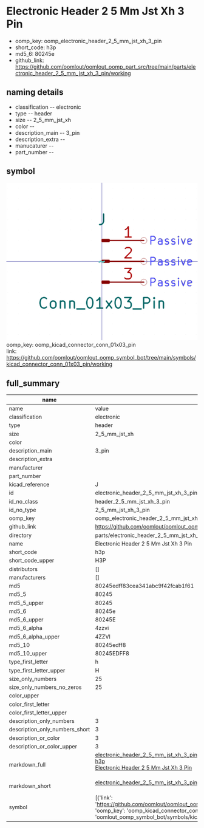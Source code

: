 # Electronic Header 2 5 Mm Jst Xh 3 Pin

  
* oomp_key: oomp_electronic_header_2_5_mm_jst_xh_3_pin 
* short_code: h3p
* md5_6: 80245e  
* github_link: https://github.com/oomlout/oomlout_oomp_part_src/tree/main/parts/electronic_header_2_5_mm_jst_xh_3_pin/working  
## naming details
* classification -- electronic
* type -- header
* size -- 2_5_mm_jst_xh
* color -- 
* description_main -- 3_pin
* description_extra -- 
* manucaturer -- 
* part_number -- 



## symbol

![](symbol/0/working/working_600.png)  
oomp_key: oomp_kicad_connector_conn_01x03_pin  
link: https://github.com/oomlout/oomlout_oomp_symbol_bot/tree/main/symbols/kicad_connector_conn_01x03_pin/working  


## full_summary
| name | value | 
| --- | --- | 
| name | value | 
| classification | electronic | 
| type | header | 
| size | 2_5_mm_jst_xh | 
| color |  | 
| description_main | 3_pin | 
| description_extra |  | 
| manufacturer |  | 
| part_number |  | 
| kicad_reference | J | 
| id | electronic_header_2_5_mm_jst_xh_3_pin | 
| id_no_class | header_2_5_mm_jst_xh_3_pin | 
| id_no_type | 2_5_mm_jst_xh_3_pin | 
| oomp_key | oomp_electronic_header_2_5_mm_jst_xh_3_pin | 
| github_link | https://github.com/oomlout/oomlout_oomp_part_src/tree/main/parts/electronic_header_2_5_mm_jst_xh_3_pin/working | 
| directory | parts/electronic_header_2_5_mm_jst_xh_3_pin | 
| name | Electronic Header 2 5 Mm Jst Xh 3 Pin | 
| short_code | h3p | 
| short_code_upper | H3P | 
| distributors | [] | 
| manufacturers | [] | 
| md5 | 80245edff83cea341abc9f42fcab1f61 | 
| md5_5 | 80245 | 
| md5_5_upper | 80245 | 
| md5_6 | 80245e | 
| md5_6_upper | 80245E | 
| md5_6_alpha | 4zzvi | 
| md5_6_alpha_upper | 4ZZVI | 
| md5_10 | 80245edff8 | 
| md5_10_upper | 80245EDFF8 | 
| type_first_letter | h | 
| type_first_letter_upper | H | 
| size_only_numbers | 25 | 
| size_only_numbers_no_zeros | 25 | 
| color_upper |  | 
| color_first_letter |  | 
| color_first_letter_upper |  | 
| description_only_numbers | 3 | 
| description_only_numbers_short | 3 | 
| description_or_color | 3 | 
| description_or_color_upper | 3 | 
| markdown_full | [electronic_header_2_5_mm_jst_xh_3_pin](https://github.com/oomlout/oomlout_oomp_part_src/tree/main/parts/electronic_header_2_5_mm_jst_xh_3_pin/working)<br>[h3p](https://github.com/oomlout/oomlout_oomp_part_src/tree/main/parts/electronic_header_2_5_mm_jst_xh_3_pin/working)<br>[Electronic Header 2 5 Mm Jst Xh 3 Pin](https://github.com/oomlout/oomlout_oomp_part_src/tree/main/parts/electronic_header_2_5_mm_jst_xh_3_pin/working)<br><br> | 
| markdown_short | [electronic_header_2_5_mm_jst_xh_3_pin](https://github.com/oomlout/oomlout_oomp_part_src/tree/main/parts/electronic_header_2_5_mm_jst_xh_3_pin/working)<br><br> | 
| symbol | [{'link': 'https://github.com/oomlout/oomlout_oomp_symbol_bot/tree/main/symbols/kicad_connector_conn_01x03_pin', 'oomp_key': 'oomp_kicad_connector_conn_01x03_pin', 'directory': 'oomlout_oomp_symbol_bot/symbols/kicad_connector_conn_01x03_pin//working/working.kicad_sym'}] | 
